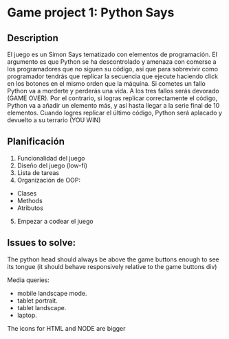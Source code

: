 # Game project 1: Python Says

## Description

El juego es un Simon Says tematizado con elementos de programación. El argumento es que Python se ha descontrolado y amenaza con comerse a los programadores que no siguen su código, así que para sobrevivir como programador tendrás que replicar la secuencia que ejecute haciendo click en los botones en el mismo orden que la máquina. Si cometes un fallo Python va a morderte y perderás una vida. A los tres fallos serás devorado (GAME OVER). Por el contrario, si logras replicar correctamente el código, Python va a añadir un elemento más, y así hasta llegar a la serie final de 10 elementos. Cuando logres replicar el último código, Python será aplacado y devuelto a su terrario (YOU WIN)

## Planificación

1. Funcionalidad del juego
2. Diseño del juego (low-fi)
3. Lista de tareas
4. Organización de OOP:
  - Clases
  - Methods
  - Atributos
5. Empezar a codear el juego

## Issues to solve:

The python head should always be above the game buttons enough to see its tongue (it should behave responsively relative to the game buttons div)

Media queries:
 - mobile landscape mode.
 - tablet portrait.
 - tablet landscape.
 - laptop.

The icons for HTML and NODE are bigger